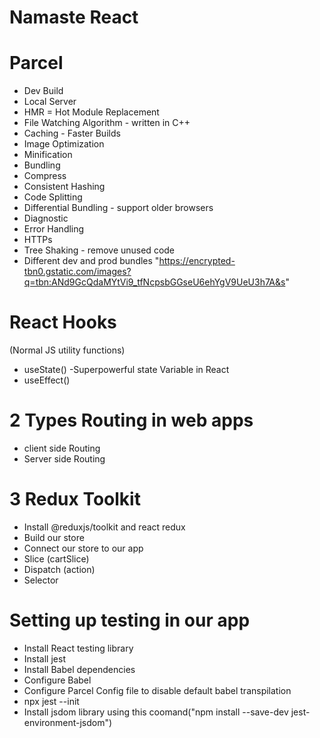 # Namaste React



# Parcel
- Dev Build
- Local Server
- HMR = Hot Module Replacement
- File Watching Algorithm - written in C++
- Caching - Faster Builds
- Image Optimization
- Minification
- Bundling
- Compress
- Consistent Hashing
- Code Splitting
- Differential Bundling - support older browsers
- Diagnostic
- Error Handling
- HTTPs
- Tree Shaking - remove unused code
- Different dev and prod bundles
"https://encrypted-tbn0.gstatic.com/images?q=tbn:ANd9GcQdaMYtVi9_tfNcpsbGGseU6ehYgV9UeU3h7A&s"


# React Hooks
(Normal JS utility functions)
- useState() -Superpowerful state Variable in React
- useEffect()

# 2 Types Routing in web apps
- client side Routing
- Server side Routing


# 3 Redux Toolkit
- Install @reduxjs/toolkit and react redux
- Build our store
- Connect our store to our app
- Slice (cartSlice) 
- Dispatch (action)
- Selector


# Setting up testing in our app
- Install React testing library
- Install jest
- Install Babel dependencies
- Configure Babel
- Configure Parcel Config file to disable default babel transpilation
- npx jest --init
- Install jsdom library using this coomand("npm install --save-dev jest-environment-jsdom")

